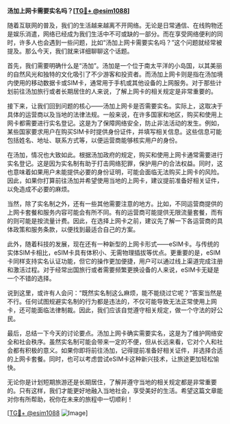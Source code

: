 **汤加上网卡需要实名吗？[[TG💪+ @esim1088](https://t.me/s/esim1088)]**

随着互联网的普及，我们的生活越来越离不开网络。无论是日常通信、在线购物还是娱乐消遣，网络已经成为我们生活中不可或缺的一部分。而在享受网络便利的同时，许多人也会遇到一些问题，比如“汤加上网卡需要实名吗？”这个问题就经常被提及。那么今天，我们就来详细聊聊这个话题。

首先，我们需要明确什么是“汤加”。汤加是一个位于南太平洋的小岛国，以其美丽的自然风光和独特的文化吸引了不少游客和投资者。而汤加上网卡则是指在汤加境内使用的移动数据卡或SIM卡，通常用于手机或其他设备的上网服务。对于那些计划前往汤加旅行或者长期居住的人来说，了解上网卡的相关规定是非常重要的。

接下来，让我们回到问题的核心——汤加上网卡是否需要实名。实际上，这取决于具体的运营商以及当地的法律法规。一般来说，在许多国家和地区，购买和使用上网卡都需要进行实名登记。这是为了保障网络安全，防止非法活动的发生。例如，某些国家要求用户在购买SIM卡时提供身份证件，并填写相关信息。这些信息可能包括姓名、地址、联系方式等，以便运营商能够核实用户的身份。

在汤加，情况也大致如此。根据汤加政府的规定，购买和使用上网卡通常需要进行实名登记。这是因为实名制有助于打击网络犯罪，保护用户的合法权益。同时，这也意味着如果用户未能提供必要的身份证明，可能会面临无法购买上网卡的风险。因此，如果你打算前往汤加并希望使用当地的上网卡，建议提前准备好相关证件，以免造成不必要的麻烦。

当然，除了实名制之外，还有一些其他需要注意的地方。比如，不同运营商提供的上网卡套餐和服务内容可能会有所不同。有的运营商可能提供无限流量套餐，而有的则可能是按流量计费。因此，在选择上网卡之前，建议先了解一下各运营商的具体政策和服务条款，以便找到最适合自己的方案。

此外，随着科技的发展，现在还有一种新型的上网卡形式——eSIM卡。与传统的实体SIM卡相比，eSIM卡具有体积小、无需物理插拔等优点。更重要的是，eSIM卡同样支持实名认证功能，但它的操作更加便捷，用户可以通过线上渠道完成注册和激活过程。对于经常出国旅行或者需要频繁更换设备的人来说，eSIM卡无疑是一个不错的选择。

说到这里，或许有人会问：“既然实名制这么麻烦，能不能绕过它呢？”答案当然是不行。任何试图规避实名制的行为都是违法的，不仅可能导致无法正常使用上网卡，还可能面临法律制裁。因此，我们应该自觉遵守相关规定，做一个守法的好公民。

最后，总结一下今天的讨论要点。汤加上网卡确实需要实名，这是为了维护网络安全和社会秩序。虽然实名制可能会带来一定的不便，但从长远来看，它对个人和社会都有积极的意义。如果你即将前往汤加，记得提前准备好相关证件，并选择合适的上网卡套餐。同时，也可以考虑尝试eSIM卡这种新兴技术，让旅途更加轻松愉快。

无论你是计划短期旅游还是长期居住，了解并遵守当地的相关规定都是非常重要的。只有这样，我们才能更好地融入当地社会，享受美好的生活。希望这篇文章能对你有所帮助，祝你在未来的旅程中一切顺利！

[[TG💪+ @esim1088](https://t.me/s/esim1088) ![Image](https://i.postimg.cc/4NQfJmqS/Snipaste-2025-05-13-00-14-12.png)]